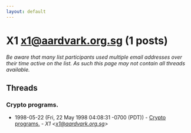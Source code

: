 ```yaml
---
layout: default
---
```


# X1 <x1@aardvark.org.sg> (1 posts)

_Be aware that many list participants used multiple email addresses over their time active on the list. As such this page may not contain all threads available._

## Threads

### Crypto programs.
+ 1998-05-22 (Fri, 22 May 1998 04:08:31 -0700 (PDT)) - [Crypto programs.](/archive/1998/05/76c8cd652ec0ea3d47bbc4e8d48c922b7f7c2271d4579de2abb170a0149dc1c4) - _X1 \<x1@aardvark.org.sg\>_

